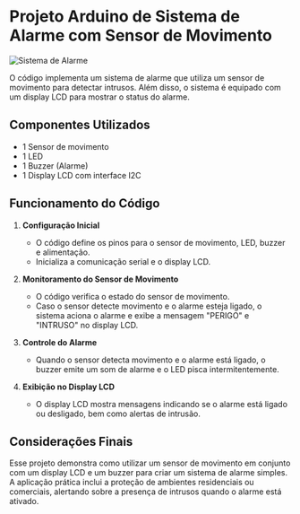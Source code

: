 # Projeto Arduino de Sistema de Alarme com Sensor de Movimento

![Sistema de Alarme](https://github.com/EduardoDosSantosFerreira/sensor_de_movimento/blob/main/sensor.png)

O código implementa um sistema de alarme que utiliza um sensor de movimento para detectar intrusos. Além disso, o sistema é equipado com um display LCD para mostrar o status do alarme.

## Componentes Utilizados

- 1 Sensor de movimento
- 1 LED
- 1 Buzzer (Alarme)
- 1 Display LCD com interface I2C

## Funcionamento do Código

1. **Configuração Inicial**

   - O código define os pinos para o sensor de movimento, LED, buzzer e alimentação.
   - Inicializa a comunicação serial e o display LCD.

2. **Monitoramento do Sensor de Movimento**

   - O código verifica o estado do sensor de movimento.
   - Caso o sensor detecte movimento e o alarme esteja ligado, o sistema aciona o alarme e exibe a mensagem "PERIGO" e "INTRUSO" no display LCD.

3. **Controle do Alarme**

   - Quando o sensor detecta movimento e o alarme está ligado, o buzzer emite um som de alarme e o LED pisca intermitentemente.

4. **Exibição no Display LCD**

   - O display LCD mostra mensagens indicando se o alarme está ligado ou desligado, bem como alertas de intrusão.

## Considerações Finais

Esse projeto demonstra como utilizar um sensor de movimento em conjunto com um display LCD e um buzzer para criar um sistema de alarme simples. A aplicação prática inclui a proteção de ambientes residenciais ou comerciais, alertando sobre a presença de intrusos quando o alarme está ativado.

